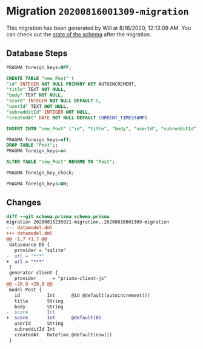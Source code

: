 # Migration `20200816001309-migration`

This migration has been generated by Will at 8/16/2020, 12:13:09 AM.
You can check out the [state of the schema](./schema.prisma) after the migration.

## Database Steps

```sql
PRAGMA foreign_keys=OFF;

CREATE TABLE "new_Post" (
"id" INTEGER NOT NULL PRIMARY KEY AUTOINCREMENT,
"title" TEXT NOT NULL,
"body" TEXT NOT NULL,
"score" INTEGER NOT NULL DEFAULT 0,
"userId" TEXT NOT NULL,
"subredditId" INTEGER NOT NULL,
"createdAt" DATE NOT NULL DEFAULT CURRENT_TIMESTAMP)

INSERT INTO "new_Post" ("id", "title", "body", "userId", "subredditId", "createdAt", "score") SELECT "id", "title", "body", "userId", "subredditId", "createdAt", "score" FROM "Post"

PRAGMA foreign_keys=off;
DROP TABLE "Post";;
PRAGMA foreign_keys=on

ALTER TABLE "new_Post" RENAME TO "Post";

PRAGMA foreign_key_check;

PRAGMA foreign_keys=ON;
```

## Changes

```diff
diff --git schema.prisma schema.prisma
migration 20200815235021-migration..20200816001309-migration
--- datamodel.dml
+++ datamodel.dml
@@ -1,7 +1,7 @@
 datasource DS {
   provider = "sqlite"
-  url = "***"
+  url = "***"
 }
 generator client {
   provider      = "prisma-client-js"
@@ -28,9 +28,9 @@
 model Post {
   id          Int      @id @default(autoincrement())
   title       String
   body        String
-  score       Int
+  score       Int      @default(0)
   userId      String
   subredditId Int
   createdAt   DateTime @default(now())
 }
```


